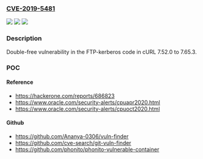 ### [CVE-2019-5481](https://cve.mitre.org/cgi-bin/cvename.cgi?name=CVE-2019-5481)
![](https://img.shields.io/static/v1?label=Product&message=curl&color=blue)
![](https://img.shields.io/static/v1?label=Version&message=n%2Fa&color=blue)
![](https://img.shields.io/static/v1?label=Vulnerability&message=Double%20Free%20(CWE-415)&color=brighgreen)

### Description

Double-free vulnerability in the FTP-kerberos code in cURL 7.52.0 to 7.65.3.

### POC

#### Reference
- https://hackerone.com/reports/686823
- https://www.oracle.com/security-alerts/cpuapr2020.html
- https://www.oracle.com/security-alerts/cpuoct2020.html

#### Github
- https://github.com/Ananya-0306/vuln-finder
- https://github.com/cve-search/git-vuln-finder
- https://github.com/phonito/phonito-vulnerable-container


